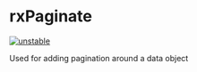# rxPaginate

[![unstable](http://badges.github.io/stability-badges/dist/unstable.svg)](http://github.com/badges/stability-badges)

Used for adding pagination around a data object
